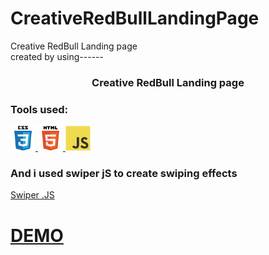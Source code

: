 # CreativeRedBullLandingPage
Creative RedBull Landing page  
created by using------



<h3 align="center">Creative RedBull Landing page </h3>

<h3 align="left">Tools used:</h3>
<p align="left"> <a href="https://www.w3schools.com/css/" target="_blank"> <img src="https://raw.githubusercontent.com/devicons/devicon/master/icons/css3/css3-original-wordmark.svg" alt="css3" width="40" height="40"/> </a> <a href="https://www.w3.org/html/" target="_blank"> <img src="https://raw.githubusercontent.com/devicons/devicon/master/icons/html5/html5-original-wordmark.svg" alt="html5" width="40" height="40"/> </a> <a href="https://developer.mozilla.org/en-US/docs/Web/JavaScript" target="_blank"> <img src="https://raw.githubusercontent.com/devicons/devicon/master/icons/javascript/javascript-original.svg" alt="javascript" width="40" height="40"/> </a> </p>
<h3>And i used swiper jS to create swiping effects</h3>
<a href="https://swiperjs.com/">Swiper .JS </a>
<h1><a href="https://devathul-88.github.io/Creative-RedBull-LandingPage/">DEMO</a></h1>
